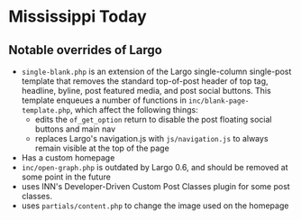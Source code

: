 # Mississippi Today 

## Notable overrides of Largo

- `single-blank.php` is an extension of the Largo single-column single-post template that removes the standard top-of-post header of top tag, headline, byline, post featured media, and post social buttons. This template enqueues a number of functions in `inc/blank-page-template.php`, which affect the following things:
	- edits the `of_get_option` return to disable the post floating social buttons and main nav
	- replaces Largo's navigation.js with `js/navigation.js` to always remain visible at the top of the page
- Has a custom homepage
- `inc/open-graph.php` is outdated by Largo 0.6, and should be removed at some point in the future
- uses INN's Developer-Driven Custom Post Classes plugin for some post classes.
- uses `partials/content.php` to change the image used on the homepage
